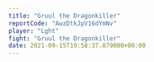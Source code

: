 ```yaml
---
title: "Gruul the Dragonkiller"
reportCode: "AwzDtkJpV16dYmNv"
player: "Lght"
fight: "Gruul the Dragonkiller"
date: 2021-09-15T19:58:37.879000+00:00
---
```

